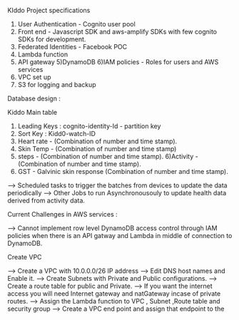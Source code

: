 KIddo Project specifications 



1) User Authentication - Cognito user pool 
2) Front end - Javascript SDK and aws-amplify SDKs with few cognito SDKs for development.
2) Federated Identities - Facebook POC 
3) Lambda function 
4) API gateway
5)DynamoDB
6)IAM policies - Roles for users and AWS services  
7) VPC set up
8) S3 for logging and backup


Database design :

Kiddo Main table 
1) Leading Keys : cognito-identity-Id - partition key
2) Sort Key : Kidd0-watch-ID
3) Heart rate -  (Combination of number and time stamp).
4) Skin Temp - (Combination of number and time stamp)
5) steps - (Combination of number and time stamp).
6)Activity - (Combination of number and time stamp).
7) GST - Galvinic skin response (Combination of number and time stamp).


--> Scheduled tasks to trigger the batches from devices to update the data periodically 
--> Other Jobs to run Asynchronousouly to update health data derived from activity data. 


 Current Challenges in AWS services :  

--> Cannot implement row level DynamoDB access control through IAM policies when there is an API gatway and Lambda in middle of connection to DynamoDB.


Create VPC

--> Create a VPC with 10.0.0.0/26  IP address 
--> Edit DNS host names and Enable it. 
--> Create Subnets with Private and Public configurations. 
--> Create a route table for public and Private. 
--> If you want the internet access you will need Internet gateway and natGateway incase of private routes. 
--> Assign the Lambda function to VPC , Subnet ,Route table and security group 
-->  Create a VPC end point and assign that endpoint to the 
